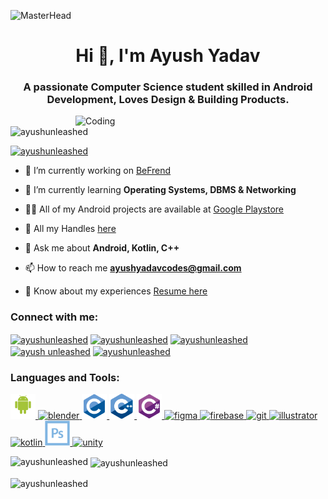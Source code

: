 ![MasterHead](https://i.postimg.cc/T2z7dDrX/Linkedin-Cover3.png)
<h1 align="center">Hi 👋, I'm Ayush Yadav</h1>
<h3 align="center">A passionate Computer Science student skilled in Android Development, Loves Design & Building Products.</h3>
<img align="right" alt="Coding" width="400" src="https://cdn.dribbble.com/users/1124806/screenshots/4876982/ezgif.com-optimize.gif">
<p align="left"> <img src="https://komarev.com/ghpvc/?username=ayushunleashed&label=Profile%20views&color=0e75b6&style=flat" alt="ayushunleashed" /> </p>

<p align="left"> <a href="https://github.com/ryo-ma/github-profile-trophy"><img src="https://github-profile-trophy.vercel.app/?username=ayushunleashed" alt="ayushunleashed" /></a> </p>

- 🔭 I’m currently working on [BeFrend](https://github.com/AyushUnleashed/BeFrend)

- 🌱 I’m currently learning **Operating Systems, DBMS & Networking**

- 👨‍💻 All of my Android projects are available at [Google Playstore](https://play.google.com/store/apps/developer?id=Ayush+Unleashed&hl=en&gl=US)

- 📝 All my Handles [here](https://ayushunleashed.carrd.co/)

- 💬 Ask me about **Android, Kotlin, C++**

- 📫 How to reach me **ayushyadavcodes@gmail.com**

- 📄 Know about my experiences [Resume here](https://drive.google.com/file/d/1fqThmOmsicBNp2jYusHBe2Ak9whRVLX2/view?usp=sharing)

<h3 align="left">Connect with me:</h3>
<p align="left">
<a href="https://twitter.com/ayushunleashed" target="blank"><img align="center" src="https://raw.githubusercontent.com/rahuldkjain/github-profile-readme-generator/master/src/images/icons/Social/twitter.svg" alt="ayushunleashed" height="30" width="40" /></a>
<a href="https://linkedin.com/in/ayushunleashed" target="blank"><img align="center" src="https://raw.githubusercontent.com/rahuldkjain/github-profile-readme-generator/master/src/images/icons/Social/linked-in-alt.svg" alt="ayushunleashed" height="30" width="40" /></a>
<a href="https://www.behance.net/ayushunleashed" target="blank"><img align="center" src="https://raw.githubusercontent.com/rahuldkjain/github-profile-readme-generator/master/src/images/icons/Social/behance.svg" alt="ayushunleashed" height="30" width="40" /></a>
<a href="https://www.youtube.com/c/ayush unleashed" target="blank"><img align="center" src="https://raw.githubusercontent.com/rahuldkjain/github-profile-readme-generator/master/src/images/icons/Social/youtube.svg" alt="ayush unleashed" height="30" width="40" /></a>
<a href="https://www.leetcode.com/ayushunleashed" target="blank"><img align="center" src="https://raw.githubusercontent.com/rahuldkjain/github-profile-readme-generator/master/src/images/icons/Social/leet-code.svg" alt="ayushunleashed" height="30" width="40" /></a>
</p>

<h3 align="left">Languages and Tools:</h3>
<p align="left"> <a href="https://developer.android.com" target="_blank" rel="noreferrer"> <img src="https://raw.githubusercontent.com/devicons/devicon/master/icons/android/android-original-wordmark.svg" alt="android" width="40" height="40"/> </a> <a href="https://www.blender.org/" target="_blank" rel="noreferrer"> <img src="https://download.blender.org/branding/community/blender_community_badge_white.svg" alt="blender" width="40" height="40"/> </a> <a href="https://www.cprogramming.com/" target="_blank" rel="noreferrer"> <img src="https://raw.githubusercontent.com/devicons/devicon/master/icons/c/c-original.svg" alt="c" width="40" height="40"/> </a> <a href="https://www.w3schools.com/cpp/" target="_blank" rel="noreferrer"> <img src="https://raw.githubusercontent.com/devicons/devicon/master/icons/cplusplus/cplusplus-original.svg" alt="cplusplus" width="40" height="40"/> </a> <a href="https://www.w3schools.com/cs/" target="_blank" rel="noreferrer"> <img src="https://raw.githubusercontent.com/devicons/devicon/master/icons/csharp/csharp-original.svg" alt="csharp" width="40" height="40"/> </a> <a href="https://www.figma.com/" target="_blank" rel="noreferrer"> <img src="https://www.vectorlogo.zone/logos/figma/figma-icon.svg" alt="figma" width="40" height="40"/> </a> <a href="https://firebase.google.com/" target="_blank" rel="noreferrer"> <img src="https://www.vectorlogo.zone/logos/firebase/firebase-icon.svg" alt="firebase" width="40" height="40"/> </a> <a href="https://git-scm.com/" target="_blank" rel="noreferrer"> <img src="https://www.vectorlogo.zone/logos/git-scm/git-scm-icon.svg" alt="git" width="40" height="40"/> </a> <a href="https://www.adobe.com/in/products/illustrator.html" target="_blank" rel="noreferrer"> <img src="https://www.vectorlogo.zone/logos/adobe_illustrator/adobe_illustrator-icon.svg" alt="illustrator" width="40" height="40"/> </a> <a href="https://kotlinlang.org" target="_blank" rel="noreferrer"> <img src="https://www.vectorlogo.zone/logos/kotlinlang/kotlinlang-icon.svg" alt="kotlin" width="40" height="40"/> </a> <a href="https://www.photoshop.com/en" target="_blank" rel="noreferrer"> <img src="https://raw.githubusercontent.com/devicons/devicon/master/icons/photoshop/photoshop-line.svg" alt="photoshop" width="40" height="40"/> </a> <a href="https://unity.com/" target="_blank" rel="noreferrer"> <img src="https://www.vectorlogo.zone/logos/unity3d/unity3d-icon.svg" alt="unity" width="40" height="40"/> </a> </p>

<p><img align="left" src="https://github-readme-stats.vercel.app/api/top-langs?username=ayushunleashed&show_icons=true&locale=en&layout=compact" alt="ayushunleashed" /></p>

<p>&nbsp;<img align="center" src="https://github-readme-stats.vercel.app/api?username=ayushunleashed&show_icons=true&locale=en" alt="ayushunleashed" /></p>

<p><img align="center" src="https://github-readme-streak-stats.herokuapp.com/?user=ayushunleashed&" alt="ayushunleashed" /></p>



<!--
**AyushUnleashed/AyushUnleashed** is a ✨ _special_ ✨ repository because its `README.md` (this file) appears on your GitHub profile.

Here are some ideas to get you started:

- 🔭 I’m currently working on ...
- 🌱 I’m currently learning ...
- 👯 I’m looking to collaborate on ...
- 🤔 I’m looking for help with ...
- 💬 Ask me about ...
- 📫 How to reach me: ...
- 😄 Pronouns: ...
- ⚡ Fun fact: ...
-->
